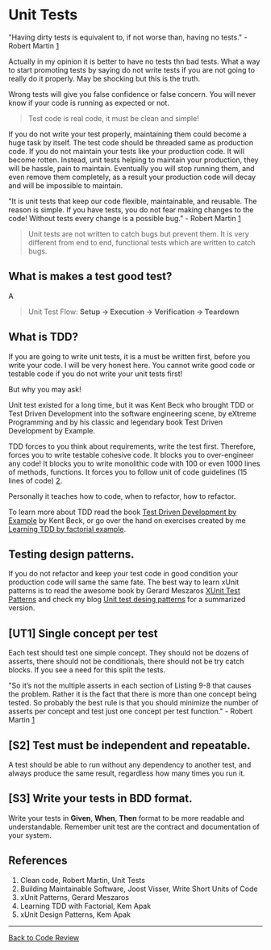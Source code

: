 # Unit Tests

"Having dirty tests is equivalent to, if not worse than, having no tests." - Robert Martin [1](#cite01)

Actually in my opinion it is better to have no tests thn bad tests. What a way to start promoting tests by saying
do not write tests if you are not going to really do it properly. May be shocking but this is the truth.

Wrong tests will give you false confidence or false concern. You will never know if your code is running as expected or 
not.

> Test code is real code, it must be clean and simple!

If you do not write your test properly, maintaining them could become a huge task by itself. The test code should be 
threaded same as production code. If you do not maintain your tests like your production code. It will become rotten. 
Instead, unit tests helping to maintain your production, they will be hassle, pain to maintain. Eventually you will stop 
running them, and even remove them completely, as a result your production code will decay and will be impossible to 
maintain.

"It is unit tests that keep our code flexible, maintainable, and reusable. The reason is simple. If you have tests, 
you do not fear making changes to the code! Without tests every change is a possible bug." - Robert Martin [1](#cite01)

> Unit tests are not written to catch bugs but prevent them. It is very different from end to end, 
> functional tests which are written to catch bugs.

## What is makes a test good test?
A

> Unit Test Flow: **Setup -> Execution -> Verification -> Teardown**

## What is TDD?
If you are going to write unit tests, it is a must be written first, before you write your code. I will be very honest here.
You cannot write good code or testable code if you do not write your unit tests first! 

But why you may ask!

Unit test existed for a long time, but it was Kent Beck who brought TDD or Test Driven Development into the software engineering
scene, by eXtreme Programming and by his classic and legendary book Test Driven Development by Example. 

TDD forces to you think about requirements, write the test first. Therefore, forces you to write testable cohesive code.
It blocks you to over-engineer any code! It blocks you to write monolithic code with 100 or even 1000 lines of methods, 
functions. It forces you to follow unit of code guidelines (15 lines of code) [2](#cite02).

Personally it teaches how to code, when to refactor, how to refactor.

To learn more about TDD read the book [Test Driven Development by Example](https://www.informit.com/store/test-driven-development-by-example-9780321146533) by Kent Beck, 
or go over the hand on exercises created by me [Learning TDD by factorial example](https://github.com/kemapak/factorial-tdd).

## Testing design patterns.
If you do not refactor and keep your test code in good condition your production code will same the same fate.
The best way to learn xUnit patterns is to read the awesome book by Gerard Meszaros [XUnit Test Patterns](http://xunitpatterns.com)
and check my blog [Unit test desing patterns](https://github.com/kemapak/blog/blob/master/testing/Testing%20Design%20Patterns%20for%20UI.md) 
for a summarized version.

## [UT1] Single concept per test
Each test should test one simple concept. They should not be dozens of asserts, there should not be conditionals, there 
should not be try catch blocks. If you see a need for this split the tests.

"So it’s not the multiple asserts in each section of Listing 9-8 that causes the problem. Rather it is the fact that 
there is more than one concept being tested. So probably the best rule is that you should minimize the number of 
asserts per concept and test just one concept per test function." - Robert Martin [1](#cite01)

## [S2] Test must be independent and repeatable.

A test should be able to run without any dependency to another test, and always produce the same result, regardless how 
many times you run it.

## [S3] Write your tests in BDD format.
Write your tests in **Given**, **When**, **Then** format to be more readable and understandable. Remember unit test are the contract
and documentation of your system.

## References

1. <a id="cite01"></a>Clean code, Robert Martin, Unit Tests
2. <a id="cite02"></a>Building Maintainable Software, Joost Visser, Write Short Units of Code
3. xUnit Patterns, Gerard Meszaros
4. Learning TDD with Factorial, Kem Apak
5. xUnit Design Patterns, Kem Apak

---

[Back to Code Review](../code-review.md)
